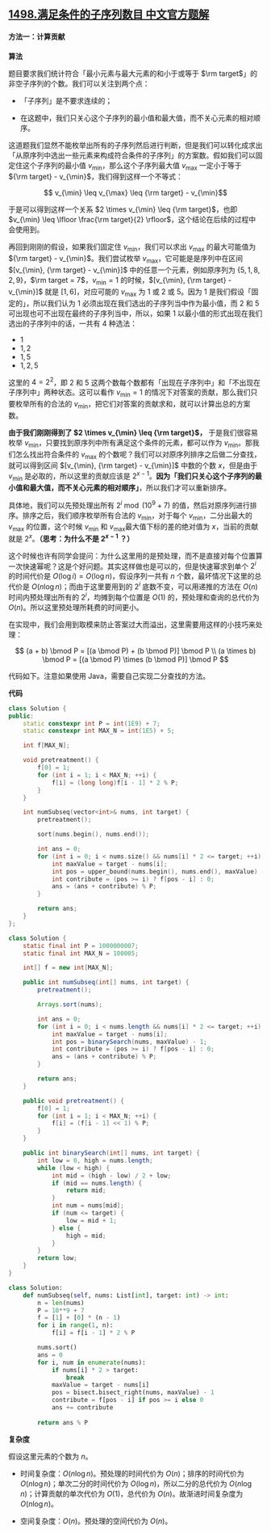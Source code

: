 ## [1498.满足条件的子序列数目 中文官方题解](https://leetcode.cn/problems/number-of-subsequences-that-satisfy-the-given-sum-condition/solutions/100000/man-zu-tiao-jian-de-zi-xu-lie-shu-mu-by-leetcode-s)

#### 方法一：计算贡献

**算法**

题目要求我们统计符合「最小元素与最大元素的和小于或等于 $\rm target$」的非空子序列的个数。我们可以关注到两个点：

+ 「子序列」是不要求连续的；

+ 在这题中，我们只关心这个子序列的最小值和最大值，而不关心元素的相对顺序。

这道题我们显然不能枚举出所有的子序列然后进行判断，但是我们可以转化成求出「从原序列中选出一些元素来构成符合条件的子序列」的方案数。假如我们可以固定住这个子序列的最小值 $v_{\min}$，那么这个子序列最大值 $v_{\max}$ 一定小于等于 ${\rm target} - v_{\min}$，我们得到这样一个不等式：

$$ v_{\min} \leq v_{\max} \leq {\rm target} - v_{\min}$$

于是可以得到这样一个关系 $2 \times v_{\min} \leq {\rm target}$，也即 $v_{\min} \leq \lfloor \frac{\rm target}{2} \rfloor$，这个结论在后续的过程中会使用到。

再回到刚刚的假设，如果我们固定住 $v_{\min}$，我们可以求出 $v_{\max}$ 的最大可能值为 ${\rm target} - v_{\min}$。我们尝试枚举 $v_{\max}$，它可能是是序列中在区间 $[v_{\min}, {\rm target} - v_{\min}]$ 中的任意一个元素，例如原序列为 $\{ 5, 1, 8, 2, 9 \}$，$\rm target = 7$，$v_{\min} = 1$ 的时候，$[v_{\min}, {\rm target} - v_{\min}]$ 就是 $[1, 6]$，对应可能的 $v_{\max}$ 为 $1$ 或 $2$ 或 $5$。因为 $1$ 是我们假设「固定的」，所以我们认为 $1$ 必须出现在我们选出的子序列当中作为最小值，而 $2$ 和 $5$ 可出现也可不出现在最终的子序列当中，所以，如果 $1$ 以最小值的形式出现在我们选出的子序列中的话，一共有 $4$ 种选法：

+ $1$
+ $1, 2$
+ $1, 5$
+ $1, 2, 5$

这里的 $4 = 2^2$，即 $2$ 和 $5$ 这两个数每个数都有「出现在子序列中」和「不出现在子序列中」两种状态。这可以看作 $v_{\min} = 1$ 的情况下对答案的贡献，那么我们只要枚举所有的合法的 $v_{\min}$，把它们对答案的贡献求和，就可以计算出总的方案数。

**由于我们刚刚得到了 $2 \times v_{\min} \leq {\rm target}$，** 于是我们很容易枚举 $v_{\min}$，只要找到原序列中所有满足这个条件的元素，都可以作为 $v_{\min}$。那我们怎么找出符合条件的 $v_{\max}$ 的个数呢？我们可以对原序列排序之后做二分查找，就可以得到区间 $[v_{\min}, {\rm target} - v_{\min}]$ 中数的个数 $x$，但是由于 $v_{\min}$ 是必取的，所以这里的贡献应该是 $2^{x - 1}$。**因为「我们只关心这个子序列的最小值和最大值，而不关心元素的相对顺序」**，所以我们才可以重新排序。

具体地，我们可以先预处理出所有 $2^i \bmod (10^9 + 7)$ 的值，然后对原序列进行排序。排序之后，我们顺序枚举所有合法的 $v_{\min}$，对于每个 $v_{\min}$，二分出最大的 $v_{\max}$ 的位置，这个时候 $v_{\min}$ 和 $v_{\max}$最大值下标的差的绝对值为 $x$，当前的贡献就是 $2^x$。**（思考：为什么不是 $2^{x - 1}$ ？）**

这个时候也许有同学会提问：为什么这里用的是预处理，而不是直接对每个位置算一次快速幂呢？这是个好问题。其实这样做也是可以的，但是快速幂求到单个 $2^i$ 的时间代价是 $O(\log i) = O(\log n)$，假设序列一共有 $n$ 个数，最坏情况下这里的总代价是 $O(n \log n)$；而由于这里要用到的 $2^i$ 底数不变，可以用递推的方法在 $O(n)$ 时间内预处理出所有的 $2^i$，均摊到每个位置是 $O(1)$ 的，预处理和查询的总代价为 $O(n)$。所以这里预处理所耗费的时间更小。

在实现中，我们会用到取模来防止答案过大而溢出，这里需要用这样的小技巧来处理：

$$
(a + b) \bmod P = [(a \bmod P) + (b \bmod P)] \bmod P \\
(a \times b) \bmod P = [(a \bmod P) \times (b \bmod P)] \bmod P
$$

代码如下。注意如果使用 Java，需要自己实现二分查找的方法。

**代码**

```cpp [sol1-C++]
class Solution {
public:
    static constexpr int P = int(1E9) + 7;
    static constexpr int MAX_N = int(1E5) + 5;

    int f[MAX_N];

    void pretreatment() {
        f[0] = 1;
        for (int i = 1; i < MAX_N; ++i) {
            f[i] = (long long)f[i - 1] * 2 % P;
        }
    }

    int numSubseq(vector<int>& nums, int target) {
        pretreatment();

        sort(nums.begin(), nums.end());

        int ans = 0;
        for (int i = 0; i < nums.size() && nums[i] * 2 <= target; ++i) {
            int maxValue = target - nums[i];
            int pos = upper_bound(nums.begin(), nums.end(), maxValue) - nums.begin() - 1;
            int contribute = (pos >= i) ? f[pos - i] : 0;
            ans = (ans + contribute) % P;
        }

        return ans;
    }
};
```

```Java [sol1-Java]
class Solution {
    static final int P = 1000000007;
    static final int MAX_N = 100005;

    int[] f = new int[MAX_N];

    public int numSubseq(int[] nums, int target) {
        pretreatment();

        Arrays.sort(nums);

        int ans = 0;
        for (int i = 0; i < nums.length && nums[i] * 2 <= target; ++i) {
            int maxValue = target - nums[i];
            int pos = binarySearch(nums, maxValue) - 1;
            int contribute = (pos >= i) ? f[pos - i] : 0;
            ans = (ans + contribute) % P;
        }

        return ans;
    }

    public void pretreatment() {
        f[0] = 1;
        for (int i = 1; i < MAX_N; ++i) {
            f[i] = (f[i - 1] << 1) % P;
        }
    }

    public int binarySearch(int[] nums, int target) {
        int low = 0, high = nums.length;
        while (low < high) {
            int mid = (high - low) / 2 + low;
            if (mid == nums.length) {
                return mid;
            }
            int num = nums[mid];
            if (num <= target) {
                low = mid + 1;
            } else {
                high = mid;
            }
        }
        return low;
    }
}
```

```Python [sol1-Python3]
class Solution:
    def numSubseq(self, nums: List[int], target: int) -> int:
        n = len(nums)
        P = 10**9 + 7
        f = [1] + [0] * (n - 1)
        for i in range(1, n):
            f[i] = f[i - 1] * 2 % P

        nums.sort()
        ans = 0
        for i, num in enumerate(nums):
            if nums[i] * 2 > target:
                break
            maxValue = target - nums[i]
            pos = bisect.bisect_right(nums, maxValue) - 1
            contribute = f[pos - i] if pos >= i else 0
            ans += contribute
        
        return ans % P
```

**复杂度**

假设这里元素的个数为 $n$。

+ 时间复杂度：$O(n \log n)$。预处理的时间代价为 $O(n)$；排序的时间代价为 $O(n \log n)$；单次二分的时间代价为 $O(\log n)$，所以二分的总代价为 $O(n \log n)$；计算贡献的单次代价为 $O(1)$，总代价为 $O(n)$。故渐进时间复杂度为 $O(n \log n)$。

+ 空间复杂度：$O(n)$。预处理的空间代价为 $O(n)$。